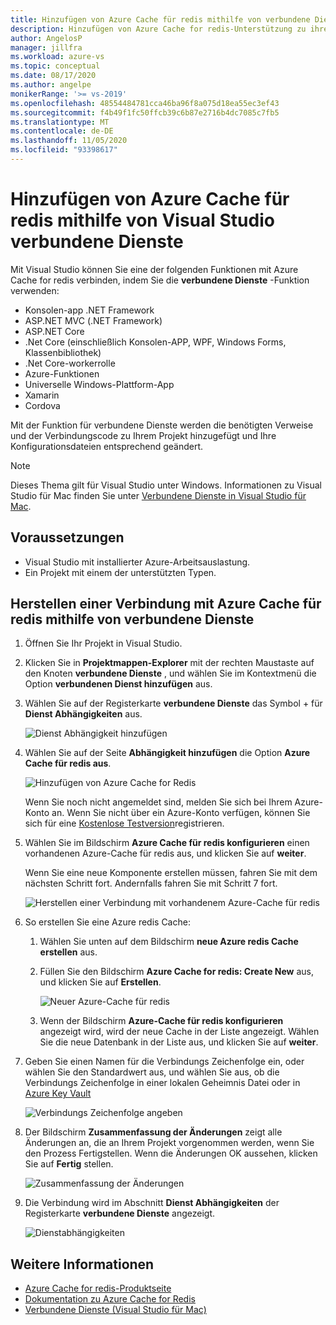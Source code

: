 ```yaml
---
title: Hinzufügen von Azure Cache für redis mithilfe von verbundene Dienste | Microsoft-Dokumentation
description: Hinzufügen von Azure Cache for redis-Unterstützung zu ihrer App mithilfe von Visual Studio zum Hinzufügen eines verbundenen Dienstanbieter
author: AngelosP
manager: jillfra
ms.workload: azure-vs
ms.topic: conceptual
ms.date: 08/17/2020
ms.author: angelpe
monikerRange: '>= vs-2019'
ms.openlocfilehash: 48554484781cca46ba96f8a075d18ea55ec3ef43
ms.sourcegitcommit: f4b49f1fc50ffcb39c6b87e2716b4dc7085c7fb5
ms.translationtype: MT
ms.contentlocale: de-DE
ms.lasthandoff: 11/05/2020
ms.locfileid: "93398617"
---
```

# <a name="add-azure-cache-for-redis-by-using-visual-studio-connected-services"></a>Hinzufügen von Azure Cache für redis mithilfe von Visual Studio verbundene Dienste

Mit Visual Studio können Sie eine der folgenden Funktionen mit Azure Cache for redis verbinden, indem Sie die **verbundene Dienste** -Funktion verwenden:

- Konsolen-app .NET Framework
- ASP.NET MVC (.NET Framework) 
- ASP.NET Core
- .Net Core (einschließlich Konsolen-APP, WPF, Windows Forms, Klassenbibliothek)
- .Net Core-workerrolle
- Azure-Funktionen
- Universelle Windows-Plattform-App
- Xamarin
- Cordova

Mit der Funktion für verbundene Dienste werden die benötigten Verweise und der Verbindungscode zu Ihrem Projekt hinzugefügt und Ihre Konfigurationsdateien entsprechend geändert.

> [!NOTE]
> Dieses Thema gilt für Visual Studio unter Windows. Informationen zu Visual Studio für Mac finden Sie unter [Verbundene Dienste in Visual Studio für Mac](/visualstudio/mac/connected-services).
## <a name="prerequisites"></a>Voraussetzungen

- Visual Studio mit installierter Azure-Arbeitsauslastung.
- Ein Projekt mit einem der unterstützten Typen.

## <a name="connect-to-azure-cache-for-redis-using-connected-services"></a>Herstellen einer Verbindung mit Azure Cache für redis mithilfe von verbundene Dienste

1. Öffnen Sie Ihr Projekt in Visual Studio.

1. Klicken Sie in **Projektmappen-Explorer** mit der rechten Maustaste auf den Knoten **verbundene Dienste** , und wählen Sie im Kontextmenü die Option **verbundenen Dienst hinzufügen** aus.

1. Wählen Sie auf der Registerkarte **verbundene Dienste** das Symbol + für **Dienst Abhängigkeiten** aus.

    ![Dienst Abhängigkeit hinzufügen](./media/vs-azure-tools-connected-services-storage/vs-2019/connected-services-tab.png)

1. Wählen Sie auf der Seite **Abhängigkeit hinzufügen** die Option **Azure Cache für redis aus**.

    ![Hinzufügen von Azure Cache for Redis](./media/azure-redis-cache-add-connected-service/azure-redis-cache.png)

    Wenn Sie noch nicht angemeldet sind, melden Sie sich bei Ihrem Azure-Konto an. Wenn Sie nicht über ein Azure-Konto verfügen, können Sie sich für eine [Kostenlose Testversion](https://azure.microsoft.com/account/free)registrieren.

1. Wählen Sie im Bildschirm **Azure Cache für redis konfigurieren** einen vorhandenen Azure-Cache für redis aus, und klicken Sie auf **weiter**.

    Wenn Sie eine neue Komponente erstellen müssen, fahren Sie mit dem nächsten Schritt fort. Andernfalls fahren Sie mit Schritt 7 fort.

    ![Herstellen einer Verbindung mit vorhandenem Azure-Cache für redis](./media/azure-redis-cache-add-connected-service/created-azure-redis-cache.png)

1. So erstellen Sie eine Azure redis Cache:

   1. Wählen Sie unten auf dem Bildschirm **neue Azure redis Cache erstellen** aus.

   1. Füllen Sie den Bildschirm **Azure Cache for redis: Create New** aus, und klicken Sie auf **Erstellen**.

       ![Neuer Azure-Cache für redis](./media/azure-redis-cache-add-connected-service/create-new-azure-redis-cache.png)

   1. Wenn der Bildschirm **Azure-Cache für redis konfigurieren** angezeigt wird, wird der neue Cache in der Liste angezeigt. Wählen Sie die neue Datenbank in der Liste aus, und klicken Sie auf **weiter**.

1. Geben Sie einen Namen für die Verbindungs Zeichenfolge ein, oder wählen Sie den Standardwert aus, und wählen Sie aus, ob die Verbindungs Zeichenfolge in einer lokalen Geheimnis Datei oder in [Azure Key Vault](/azure/key-vault)

   ![Verbindungs Zeichenfolge angeben](./media/azure-redis-cache-add-connected-service/connection-string.png)

1. Der Bildschirm **Zusammenfassung der Änderungen** zeigt alle Änderungen an, die an Ihrem Projekt vorgenommen werden, wenn Sie den Prozess Fertigstellen. Wenn die Änderungen OK aussehen, klicken Sie auf **Fertig** stellen.

   ![Zusammenfassung der Änderungen](./media/azure-redis-cache-add-connected-service/summary-of-changes.png)

1. Die Verbindung wird im Abschnitt **Dienst Abhängigkeiten** der Registerkarte **verbundene Dienste** angezeigt.

   ![Dienstabhängigkeiten](./media/azure-redis-cache-add-connected-service/service-dependencies-after.png)

## <a name="see-also"></a>Weitere Informationen

- [Azure Cache for redis-Produktseite](https://azure.microsoft.com/services/cache)
- [Dokumentation zu Azure Cache for Redis](/azure/azure-cache-for-redis/)
- [Verbundene Dienste (Visual Studio für Mac)](/visualstudio/mac/connected-services)